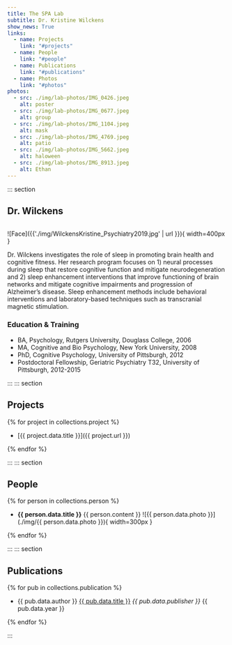 ```yaml
---
title: The SPA Lab
subtitle: Dr. Kristine Wilckens
show_news: True
links:
  - name: Projects
    link: "#projects"
  - name: People
    link: "#people"
  - name: Publications
    link: "#publications"
  - name: Photos
    link: "#photos"
photos:
  - src: ./img/lab-photos/IMG_0426.jpeg
    alt: poster
  - src: ./img/lab-photos/IMG_0677.jpeg
    alt: group
  - src: ./img/lab-photos/IMG_1104.jpeg
    alt: mask
  - src: ./img/lab-photos/IMG_4769.jpeg
    alt: patio
  - src: ./img/lab-photos/IMG_5662.jpeg
    alt: haloween
  - src: ./img/lab-photos/IMG_8913.jpeg
    alt: Ethan
---
```


::: section
## Dr. Wilckens

<div style="float:right;">

![Face]({{'./img/WilckensKristine_Psychiatry2019.jpg' | url }}){ width=400px }

</div>

Dr. Wilckens investigates the role of sleep in promoting brain health
and cognitive fitness. Her research program focuses on 1) neural
processes during sleep that restore cognitive function and mitigate
neurodegeneration and 2) sleep enhancement interventions that improve
functioning of brain networks and mitigate cognitive impairments and
progression of Alzheimer’s disease. Sleep enhancement methods include
behavioral interventions and laboratory-based techniques such as
transcranial magnetic stimulation.

### Education & Training

- BA, Psychology, Rutgers University, Douglass College, 2006
- MA, Cognitive and Bio Psychology, New York University, 2008
- PhD, Cognitive Psychology, University of Pittsburgh, 2012
- Postdoctoral Fellowship, Geriatric Psychiatry T32, University of Pittsburgh, 2012-2015

:::
::: section
## Projects

<!-- TODO: a couple of additional studies -->
{% for project in collections.project %}

- [{{ project.data.title }}]({{ project.url }})

{% endfor %}

:::
::: section
## People

{% for person in collections.person %}

<!-- TODO: set width and style for all people -->
- **{{ person.data.title }}** {{ person.content }}  ![{{ person.data.photo }}](./img/{{ person.data.photo }}){ width=300px }

{% endfor %}

:::
::: section
## Publications

<!-- TODO: full list of publications, ideally in a table -->
{% for pub in collections.publication %}

- {{ pub.data.author }} <u>{{ pub.data.title }}</u> *{{ pub.data.publisher }}* {{ pub.data.year }}

{% endfor %}

:::
